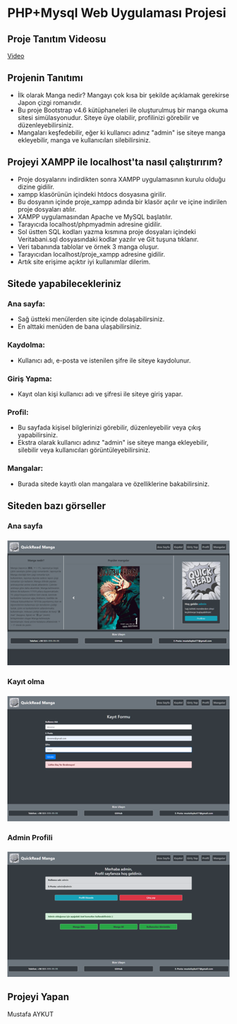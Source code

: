# PHP+Mysql Web Uygulaması Projesi

## Proje Tanıtım Videosu
[Video](https://www.youtube.com/watch?v=MKlcAd1u7Wc)

## Projenin Tanıtımı

* İlk olarak Manga nedir? Mangayı çok kısa bir şekilde açıklamak gerekirse Japon çizgi romanıdır. 
* Bu proje Bootstrap v4.6 kütüphaneleri ile oluşturulmuş bir manga okuma sitesi simülasyonudur. Siteye üye olabilir, profilinizi görebilir ve düzenleyebilirsiniz.
* Mangaları keşfedebilir, eğer ki kullanıcı adınız "admin" ise siteye manga ekleyebilir, manga ve kullanıcıları silebilirsiniz.

## Projeyi XAMPP ile localhost'ta nasıl çalıştırırım?

* Proje dosyalarını indirdikten sonra XAMPP uygulamasının kurulu olduğu dizine gidilir.
* xampp klasörünün içindeki htdocs dosyasına girilir.
* Bu dosyanın içinde proje_xampp adında bir klasör açılır ve içine indirilen proje dosyaları atılır.
* XAMPP uygulamasından Apache ve MySQL başlatılır.
* Tarayıcıda localhost/phpmyadmin adresine gidilir.
* Sol üstten SQL kodları yazma kısmına proje dosyaları içindeki Veritabani.sql dosyasındaki kodlar yazılır ve Git tuşuna tıklanır.
* Veri tabanında tablolar ve örnek 3 manga oluşur.
* Tarayıcıdan localhost/proje_xampp adresine gidilir.
* Artık site erişime açıktır iyi kullanımlar dilerim.

## Sitede yapabilecekleriniz

### Ana sayfa:
* Sağ üstteki menülerden site içinde dolaşabilirsiniz.
* En alttaki menüden de bana ulaşabilirsiniz.
### Kaydolma:
* Kullanıcı adı, e-posta ve istenilen şifre ile siteye kaydolunur.
### Giriş Yapma:
* Kayıt olan kişi kullanıcı adı ve şifresi ile siteye giriş yapar.
### Profil:
* Bu sayfada kişisel bilglerinizi görebilir, düzenleyebilir veya çıkış yapabilirsiniz.
* Ekstra olarak kullanıcı adınız "admin" ise siteye manga ekleyebilir, silebilir veya kullanıcıları görüntüleyebilirsiniz.
### Mangalar:
* Burada sitede kayıtlı olan mangalara ve özelliklerine bakabilirsiniz.

## Siteden bazı görseller
### Ana sayfa
### ![anasayfa](./images/anasayfa.png)
### Kayıt olma
### ![kaydolma](./images/kayitolma.png)
### Admin Profili
### ![admin](./images/admin.png)

## Projeyi Yapan
Mustafa AYKUT
